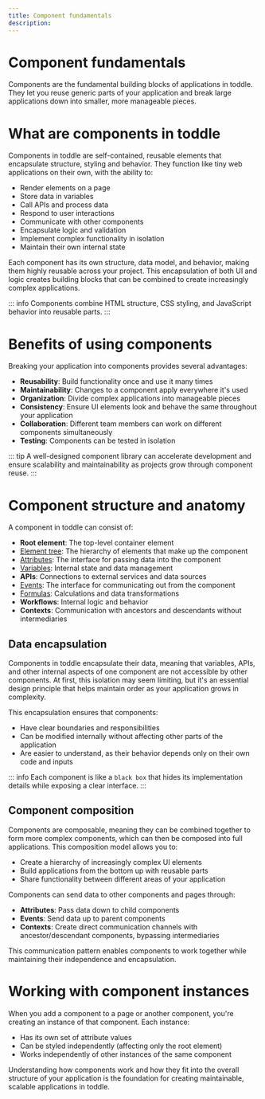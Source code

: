 ```yaml
---
title: Component fundamentals
description:
---
```


# Component fundamentals
Components are the fundamental building blocks of applications in toddle. They let you reuse generic parts of your application and break large applications down into smaller, more manageable pieces.

# What are components in toddle
Components in toddle are self-contained, reusable elements that encapsulate structure, styling and behavior. They function like tiny web applications on their own, with the ability to:
- Render elements on a page
- Store data in variables
- Call APIs and process data
- Respond to user interactions
- Communicate with other components
- Encapsulate logic and validation
- Implement complex functionality in isolation
- Maintain their own internal state

Each component has its own structure, data model, and behavior, making them highly reusable across your project. This encapsulation of both UI and logic creates building blocks that can be combined to create increasingly complex applications.

::: info
Components combine HTML structure, CSS styling, and JavaScript behavior into reusable parts.
:::

# Benefits of using components
Breaking your application into components provides several advantages:
- **Reusability**: Build functionality once and use it many times
- **Maintainability**: Changes to a component apply everywhere it's used
- **Organization**: Divide complex applications into manageable pieces
- **Consistency**: Ensure UI elements look and behave the same throughout your application
- **Collaboration**: Different team members can work on different components simultaneously
- **Testing**: Components can be tested in isolation

::: tip
A well-designed component library can accelerate development and ensure scalability and maintainability as projects grow through component reuse.
:::

# Component structure and anatomy
A component in toddle can consist of:
- **Root element**: The top-level container element
- [Element tree](/the-editor/element-tree): The hierarchy of elements that make up the component
- [Attributes](/components/interface-and-lifecycle#defining-attributes): The interface for passing data into the component
- [Variables](/variables/overview): Internal state and data management
- **APIs**: Connections to external services and data sources
- [Events](/components/interface-and-lifecycle#setting-up-events): The interface for communicating out from the component
- [Formulas](/formulas/The-formula-editor): Calculations and data transformations
- **Workflows**: Internal logic and behavior
- **Contexts**: Communication with ancestors and descendants without intermediaries

## Data encapsulation
Components in toddle encapsulate their data, meaning that variables, APIs, and other internal aspects of one component are not accessible by other components. At first, this isolation may seem limiting, but it's an essential design principle that helps maintain order as your application grows in complexity.

This encapsulation ensures that components:
- Have clear boundaries and responsibilities
- Can be modified internally without affecting other parts of the application
- Are easier to understand, as their behavior depends only on their own code and inputs

::: info
Each component is like a `black box` that hides its implementation details while exposing a clear interface.
:::

## Component composition
Components are composable, meaning they can be combined together to form more complex components, which can then be composed into full applications. This composition model allows you to:
- Create a hierarchy of increasingly complex UI elements
- Build applications from the bottom up with reusable parts
- Share functionality between different areas of your application

Components can send data to other components and pages through:
- **Attributes**: Pass data down to child components
- **Events**: Send data up to parent components
- **Contexts**: Create direct communication channels with ancestor/descendant components, bypassing intermediaries

This communication pattern enables components to work together while maintaining their independence and encapsulation.

# Working with component instances
When you add a component to a page or another component, you're creating an instance of that component. Each instance:
- Has its own set of attribute values
- Can be styled independently (affecting only the root element)
- Works independently of other instances of the same component

Understanding how components work and how they fit into the overall structure of your application is the foundation for creating maintainable, scalable applications in toddle.